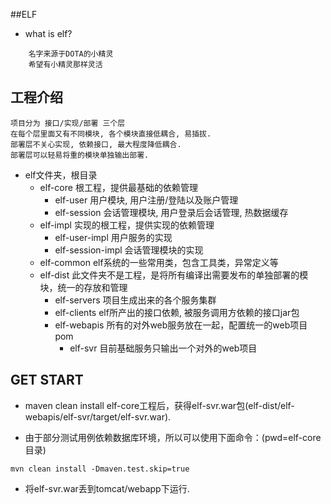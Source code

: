##ELF
* what is elf?

```
	名字来源于DOTA的小精灵
	希望有小精灵那样灵活
```
## 工程介绍
```
项目分为 接口/实现/部署 三个层
在每个层里面又有不同模块, 各个模块直接低耦合, 易插拔.
部署层不关心实现, 依赖接口, 最大程度降低耦合.
部署层可以轻易将重的模块单独输出部署.
```

- elf文件夹，根目录
    + elf-core 根工程，提供最基础的依赖管理
        * elf-user 用户模块, 用户注册/登陆以及账户管理
        * elf-session 会话管理模块, 用户登录后会话管理, 热数据缓存
    + elf-impl 实现的根工程，提供实现的依赖管理
        * elf-user-impl 用户服务的实现
		* elf-session-impl 会话管理模块的实现
	+ elf-common elf系统的一些常用类，包含工具类，异常定义等
    + elf-dist 此文件夹不是工程，是将所有编译出需要发布的单独部署的模块，统一的存放和管理
        * elf-servers 项目生成出来的各个服务集群
        * elf-clients elf所产出的接口依赖, 被服务调用方依赖的接口jar包
        * elf-webapis 所有的对外web服务放在一起，配置统一的web项目pom
            * elf-svr 目前基础服务只输出一个对外的web项目
            
## GET START
* maven clean install elf-core工程后，获得elf-svr.war包(elf-dist/elf-webapis/elf-svr/target/elf-svr.war).

* 由于部分测试用例依赖数据库环境，所以可以使用下面命令：(pwd=elf-core目录)

```
mvn clean install -Dmaven.test.skip=true
```
* 将elf-svr.war丢到tomcat/webapp下运行.
